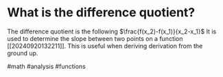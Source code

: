 # What is the difference quotient? 
The difference quotient is the following $\frac{f(x_2)-f(x_1)}{x_2-x_1}$
It is used to determine the slope between two points on a function [[20240920132211]]. This is useful when deriving derivation from the ground up.

#math #analysis #functions